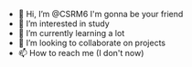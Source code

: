 - 👋 Hi, I’m @CSRM6 I'm gonna be your friend
- 👀 I’m interested in study
- 🌱 I’m currently learning a lot
- 💞️ I’m looking to collaborate on projects
- 📫 How to reach me (I don't now)

<!---
CSRM6/CSRM6 is a ✨ special ✨ repository because its `README.md` (this file) appears on your GitHub profile.
You can click the Preview link to take a look at your changes.
--->
